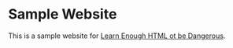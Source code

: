 # Sample Website

This is a sample website for [Learn Enough HTML ot be Dangerous](http://learnenough.com/html-tutorial).